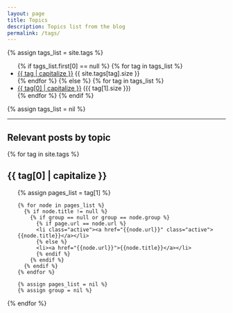 ```yaml
---
layout: page
title: Topics
description: Topics list from the blog
permalink: /tags/
---
```


<!-- https://blog.brandonparsons.me/2015-using-tags-in-a-jekyll-blog-on-github-pages/ -->
<!-- This is pasted verbatim, with two exceptions:
1) I removed all the styling classes 
2) Slight copy editing -->

{% assign tags_list = site.tags %}

<ul>
  {% if tags_list.first[0] == null %}
    {% for tag in tags_list %}
      <li>
        <a href="/tags#{{ tag | slugify }}-ref" >{{ tag | capitalize }}</a>
        <span>{{ site.tags[tag].size }}</span>
      </li>
    {% endfor %}
  {% else %}
    {% for tag in tags_list %}
      <li>
        <a href="/tags#{{ tag[0] | slugify }}-ref" >{{ tag[0] | capitalize }}</a>
        (<span>{{ tag[1].size }}</span>)
      </li>
    {% endfor %}
  {% endif %}
</ul>
{% assign tags_list = nil %}

<hr />

<h2>Relevant posts by topic</h2>

{% for tag in site.tags %}
  <h2 id="{{ tag[0] | slugify }}-ref">{{ tag[0] | capitalize }}</h2>
  <ul>
    {% assign pages_list = tag[1] %}

    {% for node in pages_list %}
      {% if node.title != null %}
        {% if group == null or group == node.group %}
          {% if page.url == node.url %}
          <li class="active"><a href="{{node.url}}" class="active">{{node.title}}</a></li>
          {% else %}
          <li><a href="{{node.url}}">{{node.title}}</a></li>
          {% endif %}
        {% endif %}
      {% endif %}
    {% endfor %}

    {% assign pages_list = nil %}
    {% assign group = nil %}
  </ul>
  {% endfor %}